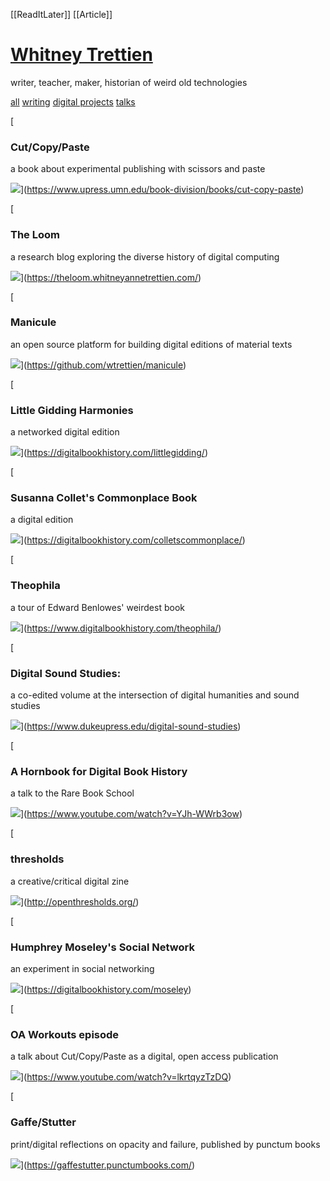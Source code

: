 [[ReadItLater]] [[Article]]

# [Whitney Trettien](https://whitneyannetrettien.com/)

writer, teacher, maker, historian of weird old technologies

[all](https://whitneyannetrettien.com/#) [writing](https://whitneyannetrettien.com/#) [digital projects](https://whitneyannetrettien.com/#) [talks](https://whitneyannetrettien.com/#)

[

### Cut/Copy/Paste

a book about experimental publishing with scissors and paste

![](https://whitneyannetrettien.com/assets/img/cutcopypaste-cover.jpeg)](https://www.upress.umn.edu/book-division/books/cut-copy-paste)

[

### The Loom

a research blog exploring the diverse history of digital computing

![](https://whitneyannetrettien.com/assets/img/punchedcard.jpeg)](https://theloom.whitneyannetrettien.com/)

[

### Manicule

an open source platform for building digital editions of material texts

![](https://whitneyannetrettien.com/assets/img/manicule.png)](https://github.com/wtrettien/manicule)

[

### Little Gidding Harmonies

a networked digital edition

![](https://whitneyannetrettien.com/assets/img/harmony-hand.jpg)](https://digitalbookhistory.com/littlegidding/)

[

### Susanna Collet's Commonplace Book

a digital edition

![](https://whitneyannetrettien.com/assets/img/collet.jpeg)](https://digitalbookhistory.com/colletscommonplace/)

[

### Theophila

a tour of Edward Benlowes' weirdest book

![](https://whitneyannetrettien.com/assets/img/theophila.png)](https://www.digitalbookhistory.com/theophila/)

[

### Digital Sound Studies:

a co-edited volume at the intersection of digital humanities and sound studies

![](https://whitneyannetrettien.com/assets/img/dss.jpeg)](https://www.dukeupress.edu/digital-sound-studies)

[

### A Hornbook for Digital Book History

a talk to the Rare Book School

![](https://whitneyannetrettien.com/assets/img/hornbook.png)](https://www.youtube.com/watch?v=YJh-WWrb3ow)

[

### thresholds

a creative/critical digital zine

![](https://whitneyannetrettien.com/assets/img/thresholds.png)](http://openthresholds.org/)

[

### Humphrey Moseley's Social Network

an experiment in social networking

![](https://whitneyannetrettien.com/assets/img/moseley.png)](https://digitalbookhistory.com/moseley)

[

### OA Workouts episode

a talk about Cut/Copy/Paste as a digital, open access publication

![](https://whitneyannetrettien.com/assets/img/oaworkouts.png)](https://www.youtube.com/watch?v=lkrtqyzTzDQ)

[

### Gaffe/Stutter

print/digital reflections on opacity and failure, published by punctum books

![](https://whitneyannetrettien.com/assets/img/gaffestutter.png)](https://gaffestutter.punctumbooks.com/)